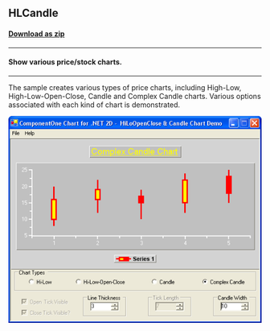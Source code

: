 ## HLCandle
#### [Download as zip](https://grapecity.github.io/DownGit/#/home?url=https://github.com/GrapeCity/ComponentOne-WinForms-Samples/tree/master/NetFramework\Charts\VB\HLCandle)
____
#### Show various price/stock charts.
____
The sample creates various types of price charts, including High-Low, High-Low-Open-Close, Candle and Complex Candle charts.
Various options associated with each kind of chart is demonstrated.

![screenshot](screenshot.png)
